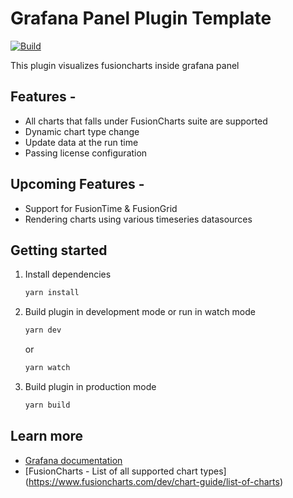 # Grafana Panel Plugin Template

[![Build](https://github.com/grafana/grafana-starter-panel/workflows/CI/badge.svg)](https://github.com/grafana/grafana-starter-panel/actions?query=workflow%3A%22CI%22)

This plugin visualizes fusioncharts inside grafana panel

## Features -

* All charts that falls under FusionCharts suite are supported
* Dynamic chart type change
* Update data at the run time
* Passing license configuration 

## Upcoming Features -
* Support for FusionTime & FusionGrid
* Rendering charts using various timeseries datasources

## Getting started

1. Install dependencies

   ```bash
   yarn install
   ```

2. Build plugin in development mode or run in watch mode

   ```bash
   yarn dev
   ```

   or

   ```bash
   yarn watch
   ```

3. Build plugin in production mode

   ```bash
   yarn build
   ```

## Learn more

- [Grafana documentation](https://grafana.com/docs/)
- [FusionCharts - List of all supported chart types] (https://www.fusioncharts.com/dev/chart-guide/list-of-charts)
